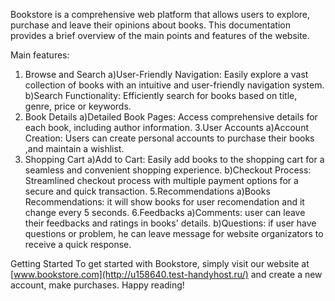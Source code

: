 Bookstore is a comprehensive web platform that allows users to explore, purchase and leave their opinions about books. This documentation provides a brief overview of the main points and features of the website.

Main features:
1. Browse and Search
    a)User-Friendly Navigation: Easily explore a vast collection of books with an intuitive and user-friendly navigation system.
    b)Search Functionality: Efficiently search for books based on title,  genre, price or keywords.
2. Book Details
   a)Detailed Book Pages: Access comprehensive details for each book, including author information.
3.User Accounts
    a)Account Creation: Users can create personal accounts to purchase their books ,and maintain a wishlist.
4. Shopping Cart
    a)Add to Cart: Easily add books to the shopping cart for a seamless and convenient shopping experience.
    b)Checkout Process: Streamlined checkout process with multiple payment options for a secure and quick transaction.
5.Recommendations
    a)Books Recommendations: it will show books for user recomendation and it change every 5 seconds.
6.Feedbacks
    a)Comments: user can leave their feedbacks and ratings in books' details.
    b)Questions: if user have questions or problem, he can leave message for website organizators  to receive a quick response.

Getting Started
To get started with Bookstore, simply visit our website at [www.bookstore.com](http://u158640.test-handyhost.ru/) and create a new account, make purchases. Happy reading!
